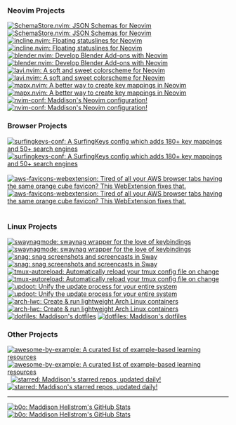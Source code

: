 ### Neovim Projects

<div float="left">
<a href="https://github.com/b0o/SchemaStore.nvim#gh-dark-mode-only"><img src="https://raw.githubusercontent.com/b0o/b0o/main/assets/b0o-SchemaStore.nvim-dark.svg#gh-dark-mode-only" alt="SchemaStore.nvim: JSON Schemas for Neovim"></a>
<a href="https://github.com/b0o/SchemaStore.nvim#gh-light-mode-only"><img src="https://raw.githubusercontent.com/b0o/b0o/main/assets/b0o-SchemaStore.nvim-light.svg#gh-light-mode-only" alt="SchemaStore.nvim: JSON Schemas for Neovim"></a>
&nbsp;
<a href="https://github.com/b0o/incline.nvim#gh-dark-mode-only"><img src="https://raw.githubusercontent.com/b0o/b0o/main/assets/b0o-incline.nvim-dark.svg#gh-dark-mode-only" alt="incline.nvim: Floating statuslines for Neovim"></a>
<a href="https://github.com/b0o/incline.nvim#gh-light-mode-only"><img src="https://raw.githubusercontent.com/b0o/b0o/main/assets/b0o-incline.nvim-light.svg#gh-light-mode-only" alt="incline.nvim: Floating statuslines for Neovim"></a>
&nbsp;
</div><div float="left">
<a href="https://github.com/b0o/blender.nvim#gh-dark-mode-only"><img src="https://raw.githubusercontent.com/b0o/b0o/main/assets/b0o-blender.nvim-dark.svg#gh-dark-mode-only" alt="blender.nvim: Develop Blender Add-ons with Neovim"></a>
<a href="https://github.com/b0o/blender.nvim#gh-light-mode-only"><img src="https://raw.githubusercontent.com/b0o/b0o/main/assets/b0o-blender.nvim-light.svg#gh-light-mode-only" alt="blender.nvim: Develop Blender Add-ons with Neovim"></a>
&nbsp;
<a href="https://github.com/b0o/lavi.nvim#gh-dark-mode-only"><img src="https://raw.githubusercontent.com/b0o/b0o/main/assets/b0o-lavi.nvim-dark.svg#gh-dark-mode-only" alt="lavi.nvim: A soft and sweet colorscheme for Neovim"></a>
<a href="https://github.com/b0o/lavi.nvim#gh-light-mode-only"><img src="https://raw.githubusercontent.com/b0o/b0o/main/assets/b0o-lavi.nvim-light.svg#gh-light-mode-only" alt="lavi.nvim: A soft and sweet colorscheme for Neovim"></a>
&nbsp;
</div><div float="left">
<a href="https://github.com/b0o/mapx.nvim#gh-dark-mode-only"><img src="https://raw.githubusercontent.com/b0o/b0o/main/assets/b0o-mapx.nvim-dark.svg#gh-dark-mode-only" alt="mapx.nvim: A better way to create key mappings in Neovim"></a>
<a href="https://github.com/b0o/mapx.nvim#gh-light-mode-only"><img src="https://raw.githubusercontent.com/b0o/b0o/main/assets/b0o-mapx.nvim-light.svg#gh-light-mode-only" alt="mapx.nvim: A better way to create key mappings in Neovim"></a>
&nbsp;
<a href="https://github.com/b0o/nvim-conf#gh-dark-mode-only"><img src="https://raw.githubusercontent.com/b0o/b0o/main/assets/b0o-nvim-conf-dark.svg#gh-dark-mode-only" alt="nvim-conf: Maddison's Neovim configuration!"></a>
<a href="https://github.com/b0o/nvim-conf#gh-light-mode-only"><img src="https://raw.githubusercontent.com/b0o/b0o/main/assets/b0o-nvim-conf-light.svg#gh-light-mode-only" alt="nvim-conf: Maddison's Neovim configuration!"></a>
&nbsp;
</div>

### Browser Projects

<div float="left">
<a href="https://github.com/b0o/surfingkeys-conf#gh-dark-mode-only"><img src="https://raw.githubusercontent.com/b0o/b0o/main/assets/b0o-surfingkeys-conf-dark.svg#gh-dark-mode-only" alt="surfingkeys-conf: A SurfingKeys config which adds 180+ key mappings and 50+ search engines"></a>
<a href="https://github.com/b0o/surfingkeys-conf#gh-light-mode-only"><img src="https://raw.githubusercontent.com/b0o/b0o/main/assets/b0o-surfingkeys-conf-light.svg#gh-light-mode-only" alt="surfingkeys-conf: A SurfingKeys config which adds 180+ key mappings and 50+ search engines"></a>
&nbsp;
<a href="https://github.com/b0o/aws-favicons-webextension#gh-dark-mode-only"><img src="https://raw.githubusercontent.com/b0o/b0o/main/assets/b0o-aws-favicons-webextension-dark.svg#gh-dark-mode-only" alt="aws-favicons-webextension: Tired of all your AWS browser tabs having the same orange cube favicon? This WebExtension fixes that."></a>
<a href="https://github.com/b0o/aws-favicons-webextension#gh-light-mode-only"><img src="https://raw.githubusercontent.com/b0o/b0o/main/assets/b0o-aws-favicons-webextension-light.svg#gh-light-mode-only" alt="aws-favicons-webextension: Tired of all your AWS browser tabs having the same orange cube favicon? This WebExtension fixes that."></a>
&nbsp;
</div>

### Linux Projects

<div float="left">
<a href="https://github.com/b0o/swaynagmode#gh-dark-mode-only"><img src="https://raw.githubusercontent.com/b0o/b0o/main/assets/b0o-swaynagmode-dark.svg#gh-dark-mode-only" alt="swaynagmode: swaynag wrapper for the love of keybindings"></a>
<a href="https://github.com/b0o/swaynagmode#gh-light-mode-only"><img src="https://raw.githubusercontent.com/b0o/b0o/main/assets/b0o-swaynagmode-light.svg#gh-light-mode-only" alt="swaynagmode: swaynag wrapper for the love of keybindings"></a>
&nbsp;
<a href="https://github.com/b0o/snag#gh-dark-mode-only"><img src="https://raw.githubusercontent.com/b0o/b0o/main/assets/b0o-snag-dark.svg#gh-dark-mode-only" alt="snag: snag screenshots and screencasts in Sway"></a>
<a href="https://github.com/b0o/snag#gh-light-mode-only"><img src="https://raw.githubusercontent.com/b0o/b0o/main/assets/b0o-snag-light.svg#gh-light-mode-only" alt="snag: snag screenshots and screencasts in Sway"></a>
&nbsp;
</div><div float="left">
<a href="https://github.com/b0o/tmux-autoreload#gh-dark-mode-only"><img src="https://raw.githubusercontent.com/b0o/b0o/main/assets/b0o-tmux-autoreload-dark.svg#gh-dark-mode-only" alt="tmux-autoreload: Automatically reload your tmux config file on change"></a>
<a href="https://github.com/b0o/tmux-autoreload#gh-light-mode-only"><img src="https://raw.githubusercontent.com/b0o/b0o/main/assets/b0o-tmux-autoreload-light.svg#gh-light-mode-only" alt="tmux-autoreload: Automatically reload your tmux config file on change"></a>
&nbsp;
<a href="https://github.com/b0o/updoot#gh-dark-mode-only"><img src="https://raw.githubusercontent.com/b0o/b0o/main/assets/b0o-updoot-dark.svg#gh-dark-mode-only" alt="updoot: Unify the update process for your entire system"></a>
<a href="https://github.com/b0o/updoot#gh-light-mode-only"><img src="https://raw.githubusercontent.com/b0o/b0o/main/assets/b0o-updoot-light.svg#gh-light-mode-only" alt="updoot: Unify the update process for your entire system"></a>
&nbsp;
</div><div float="left">
<a href="https://github.com/b0o/arch-lwc#gh-dark-mode-only"><img src="https://raw.githubusercontent.com/b0o/b0o/main/assets/b0o-arch-lwc-dark.svg#gh-dark-mode-only" alt="arch-lwc: Create & run lightweight Arch Linux containers"></a>
<a href="https://github.com/b0o/arch-lwc#gh-light-mode-only"><img src="https://raw.githubusercontent.com/b0o/b0o/main/assets/b0o-arch-lwc-light.svg#gh-light-mode-only" alt="arch-lwc: Create & run lightweight Arch Linux containers"></a>
&nbsp;
<a href="https://github.com/b0o/dotfiles#gh-dark-mode-only"><img src="https://raw.githubusercontent.com/b0o/b0o/main/assets/b0o-dotfiles-dark.svg#gh-dark-mode-only" alt="dotfiles: Maddison's dotfiles"></a>
<a href="https://github.com/b0o/dotfiles#gh-light-mode-only"><img src="https://raw.githubusercontent.com/b0o/b0o/main/assets/b0o-dotfiles-light.svg#gh-light-mode-only" alt="dotfiles: Maddison's dotfiles"></a>
&nbsp;
</div>

### Other Projects

<div float="left">
<a href="https://github.com/b0o/awesome-by-example#gh-dark-mode-only"><img src="https://raw.githubusercontent.com/b0o/b0o/main/assets/b0o-awesome-by-example-dark.svg#gh-dark-mode-only" alt="awesome-by-example: A curated list of example-based learning resources"></a>
<a href="https://github.com/b0o/awesome-by-example#gh-light-mode-only"><img src="https://raw.githubusercontent.com/b0o/b0o/main/assets/b0o-awesome-by-example-light.svg#gh-light-mode-only" alt="awesome-by-example: A curated list of example-based learning resources"></a>
&nbsp;
<a href="https://github.com/b0o/starred#gh-dark-mode-only"><img src="https://raw.githubusercontent.com/b0o/b0o/main/assets/b0o-starred-dark.svg#gh-dark-mode-only" alt="starred: Maddison's starred repos, updated daily!"></a>
<a href="https://github.com/b0o/starred#gh-light-mode-only"><img src="https://raw.githubusercontent.com/b0o/b0o/main/assets/b0o-starred-light.svg#gh-light-mode-only" alt="starred: Maddison's starred repos, updated daily!"></a>
&nbsp;
</div>

---

<div float="left">
<a href="https://github.com/b0o#gh-dark-mode-only"><img src="https://raw.githubusercontent.com/b0o/b0o/main/assets/b0o-dark.svg#gh-dark-mode-only" alt="b0o: Maddison Hellstrom's GitHub Stats"></a>
<a href="https://github.com/b0o#gh-light-mode-only"><img src="https://raw.githubusercontent.com/b0o/b0o/main/assets/b0o-light.svg#gh-light-mode-only" alt="b0o: Maddison Hellstrom's GitHub Stats"></a>
&nbsp;
</div>
